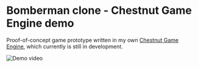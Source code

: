 # Bomberman clone - Chestnut Game Engine demo

Proof-of-concept game prototype written in my own [Chestnut Game Engine](https://github.com/SpontanCombust/ChestnutGameEngine), which currently is still in development.

![Demo video](./docs/2023-02-03%2013-25-01.gif)